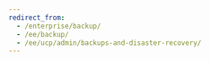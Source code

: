 ```yaml
---
redirect_from:
  - /enterprise/backup/
  - /ee/backup/
  - /ee/ucp/admin/backups-and-disaster-recovery/
---
```

